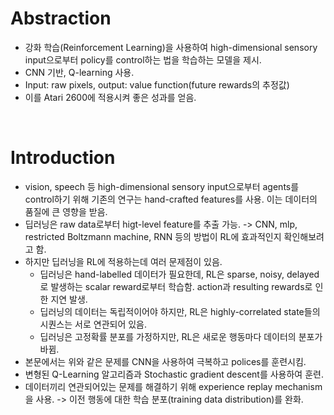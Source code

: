 # Abstraction
* 강화 학습(Reinforcement Learning)을 사용하여 high-dimensional sensory input으로부터 policy를 control하는 법을 학습하는 모델을 제시.
* CNN 기반, Q-learning 사용.
* Input: raw pixels, output: value function(future rewards의 추정값)
* 이를 Atari 2600에 적용시켜 좋은 성과를 얻음.

<br>

# Introduction
* vision, speech 등 high-dimensional sensory input으로부터 agents를 control하기 위해 기존의 연구는 hand-crafted features를 사용. 이는 데이터의 품질에 큰 영향을 받음.
* 딥러닝은 raw data로부터 higt-level feature를 추출 가능. -> CNN, mlp, restricted Boltzmann machine, RNN 등의 방법이 RL에 효과적인지 확인해보려고 함.
* 하지만 딥러닝을 RL에 적용하는데 여러 문제점이 있음.
  * 딥러닝은 hand-labelled 데이터가 필요한데, RL은 sparse, noisy, delayed로 발생하는 scalar reward로부터 학습함. action과 resulting rewards로 인한 지연 발생.
  * 딥러닝의 데이터는 독립적이어야 하지만, RL은 highly-correlated state들의 시퀀스는 서로 연관되어 있음.
  * 딥러닝은 고정확률 분포를 가정하지만, RL은 새로운 행동마다 데이터의 분포가 바뀜.
* 본문에서는 위와 같은 문제를 CNN을 사용하여 극복하고 polices를 훈련시킴.
* 변형된 Q-Learning 알고리즘과 Stochastic gradient descent를 사용하여 훈련.
* 데이터끼리 연관되어있는 문제를 해결하기 위해 experience replay mechanism을 사용. -> 이전 행동에 대한 학습 분포(training data distribution)를 완화.


